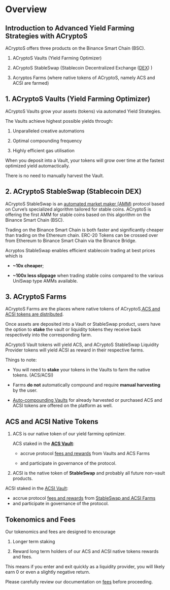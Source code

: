 # Overview

## Introduction to Advanced Yield Farming Strategies with ACryptoS 

ACryptoS offers three products on the Binance Smart Chain (BSC).

1.	ACryptoS Vaults (Yield Farming Optimizer)

2.	ACryptoS StableSwap (Stablecoin Decentralized Exchange ([DEX](https://academy.binance.com/en/articles/what-is-a-decentralized-exchange-dex)) )

3.	Acryptos Farms (where native tokens of ACryptoS, namely ACS and ACSI are farmed)




## 1. ACryptoS Vaults (Yield Farming Optimizer)

ACryptoS Vaults grow your assets (tokens) via automated Yield Strategies. 

The Vaults achieve highest possible yields through: 

1.  Unparalleled creative automations

2.  Optimal compounding frequency

3.  Highly efficient gas utilisation

When you deposit into a Vault, your tokens will grow over time at the fastest optimized yield automactically.

There is no need to manually harvest the Vault.


## 2. ACryptoS StableSwap (Stablecoin DEX)

ACryptoS StableSwap is an [automated market maker \(AMM\)](https://academy.binance.com/en/articles/what-is-an-automated-market-maker-amm) protocol based
on Curve’s specialized algorithm tailored for stable coins. ACryptoS is offering the first AMM for stable coins based on this algorithm on the Binance Smart Chain (BSC).

Trading on the Binance Smart Chain is both faster and significantly cheaper than trading on the Ethereum chain. ERC-20 Tokens can be crossed over from Ethereum to Binance Smart Chain via the Binance Bridge.

Acryptos StableSwap enables efficient stablecoin trading at best prices which is

- **~10x cheaper**;

- **~100x less slippage** when trading stable coins compared to the various UniSwap type AMMs available.


## 3. ACryptoS Farms
ACryptoS Farms are the places where native tokens of ACryptoS,[ACS and ACSI tokens are distributed](fees.md#tokenomics).

Once assets are deposited into a Vault or StableSwap product, users have the option to **stake** the vault or liquidity tokens they receive back respectively into the corresponding farm.

ACryptoS Vault tokens will yield ACS, and ACryptoS StableSwap Liquidity Provider tokens will yield ACSI as reward in their respective farms.

Things to note:
- You will need to **stake** your tokens in the Vaults to farm the native tokens. (ACS/ACSI)

- Farms **do not** automatically compound and require **manual harvesting** by the user.

- [Auto-compounding Vaults](https://app.acryptos.com/core/) for already harvested or purchased ACS and ACSI tokens are offered on the platform as well.


## ACS and ACSI Native Tokens

1. ACS is our native token of our yield farming optimizer.
   
   
   ACS staked in the [**ACS Vault**](https://app.acryptos.com/core/):

     - accrue protocol [fees and rewards](fees.md#acs-vault) from Vaults and ACS Farms

     - and participate in governance of the protocol.
  
 
 2. ACSI is the native token of **StableSwap** and probably all future non-vault products. 
 
   ACSI staked in the [ACSI Vault](https://app.acryptos.com/core/):
   
   - accrue protocol [fees and rewards](fees.md#acs-vault) from [StableSwap and ACSI Farms](https://app.acryptos.com/acsi/)
   - and participate in governance of the protocol.


## Tokenomics and Fees

Our tokenomics and fees are designed to encourage 

1. Longer term staking

2. Reward long term holders of our ACS and ACSI native tokens rewards and fees. 

This means if you enter and exit quickly as a liquidity provider, you will likely earn 0 or even a slightly negative return.

Please carefully review our documentation on [fees](fees.md) before proceeding.

